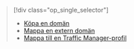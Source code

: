 > [!div class="op_single_selector"]
> * [Köpa en domän](../articles/app-service-web/custom-dns-web-site-buydomains-web-app.md)
> * [Mappa en extern domän](../articles/app-service-web/app-service-web-tutorial-custom-domain.md)
> * [Mappa till en Traffic Manager-profil](../articles/app-service-web/web-sites-traffic-manager-custom-domain-name.md)
> 
> 

